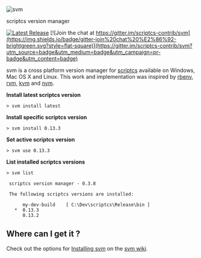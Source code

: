 ![svm](https://raw.githubusercontent.com/scriptcs-contrib/svm/master/assets/logo.png)

scriptcs version manager

[![Latest Release](http://img.shields.io/badge/svm-0.3.8-blue.svg?style=flat-square)](https://github.com/scriptcs-contrib/svm/releases/tag/v0.3.8) [![Join the chat at https://gitter.im/scriptcs-contrib/svm](https://img.shields.io/badge/gitter-join%20chat%20%E2%86%92-brightgreen.svg?style=flat-square)](https://gitter.im/scriptcs-contrib/svm?utm_source=badge&utm_medium=badge&utm_campaign=pr-badge&utm_content=badge)

svm is a cross platform version manager for [scriptcs](http://scriptcs.net/ "scriptcs makes it easy to write and execute C# with a simple text editor.") available on Windows, Mac OS X and Linux. This work and implementation was inspired by [rbenv](https://github.com/sstephenson/rbenv), [rvm](https://github.com/wayneeseguin/rvm), [kvm](https://github.com/aspnet/KRuntime/tree/dev/setup) and [nvm](https://github.com/creationix/nvm).

**Install latest scriptcs version**

```
> svm install latest
```

**Install specific scriptcs version**

```
> svm install 0.13.3
```

**Set active scriptcs version**

```
> svm use 0.13.3
```

**List installed scriptcs versions**

```
> svm list

 scriptcs version manager - 0.3.8

 The following scriptcs versions are installed:

      my-dev-build    [ C:\Dev\scriptcs\Release\bin ]
   *  0.13.3
      0.13.2
```

## Where can I get it ?

Check out the options for [Installing svm](https://github.com/scriptcs-contrib/svm/wiki/Installing-svm) on the [svm wiki](https://github.com/scriptcs-contrib/svm/wiki).